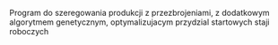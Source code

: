 Program do szeregowania produkcji z przezbrojeniami, z dodatkowym algorytmem genetycznym, optymalizujacym przydzial startowych staji roboczych
